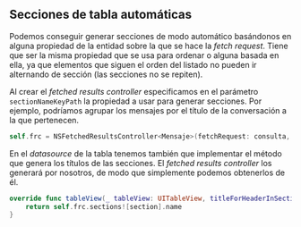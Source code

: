 ## Secciones de tabla automáticas

Podemos conseguir generar secciones de modo automático basándonos en alguna propiedad de la entidad sobre la que se hace la *fetch request*. Tiene que ser la misma propiedad que se usa para ordenar o alguna basada en ella, ya que elementos que siguen el orden del listado no pueden ir alternando de sección (las secciones no se repiten).

Al crear el *fetched results controller* especificamos  en el parámetro `sectionNameKeyPath` la propiedad a usar para generar secciones. Por ejemplo, podríamos agrupar los mensajes por el título de la conversación a la que pertenecen.

```swift
self.frc = NSFetchedResultsController<Mensaje>(fetchRequest: consulta, managedObjectContext: miContexto, sectionNameKeyPath: "conversacion.titulo", cacheName: "miCache")
```

En el *datasource* de la tabla tenemos también que implementar el método que genera los títulos de las secciones. El *fetched results controller* los generará por nosotros, de modo que simplemente podemos obtenerlos de él.

```swift
override func tableView(_ tableView: UITableView, titleForHeaderInSection section: Int) -> String? {
    return self.frc.sections![section].name
}
```

